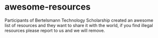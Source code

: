 # awesome-resources
Participants  of Bertelsmann Technology Scholarship created an awesome list of resources and they want to share it with the world, if you find illegal resources please report to us and we will remove.
